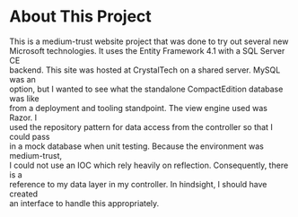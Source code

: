 # About This Project 
This is a medium-trust website project that was done to try out several new   
Microsoft technologies.  It uses the Entity Framework 4.1 with a SQL Server CE  
backend.  This site was hosted at CrystalTech on a shared server.  MySQL was an  
option, but I wanted to see what the standalone CompactEdition database was like  
from a deployment and tooling standpoint.  The view engine used was Razor.  I  
used the repository pattern for data access from the controller so that I could pass  
in a mock database when unit testing.  Because the environment was medium-trust,  
I could not use an IOC which rely heavily on reflection.  Consequently, there is a  
reference to my data layer in my controller.  In hindsight, I should have created  
an interface to handle this appropriately.    